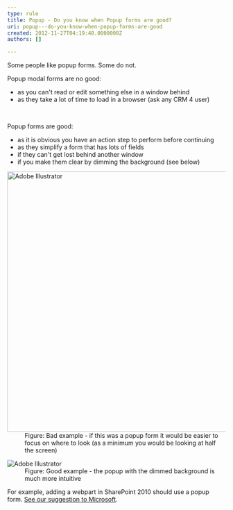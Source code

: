 ```yaml
---
type: rule
title: Popup - Do you know when Popup forms are good?
uri: popup---do-you-know-when-popup-forms-are-good
created: 2012-11-27T04:19:40.0000000Z
authors: []

---
```




<span class='intro'> <div>Some people like popup forms. Some do not.</div>
<div>Popup modal forms are no good&#58;</div>
<ul><li>as you can't read or edit something else in a window behind</li>
<li>as they take a lot of time to load in a browser (ask any CRM 4 user)</li></ul> </span>

​<div>Popup forms are good&#58;</div>
<ul><li>as it is obvious you have an action step to perform before continuing</li>
<li>as they simplify a form that has lots of fields </li>
<li>if they can't get lost behind another window</li>
<li>if you make them clear by dimming the background (see below)</li></ul>
<dl class="badImage"><dt><img alt="Adobe Illustrator" src="http&#58;//www.ssw.com.au/ssw/Standards/Rules/Images/Popup01.jpg" style="width&#58;600px;" /></dt>
<dd>Figure&#58; Bad example - if this was a popup form it would be easier to focus on where to look (as a minimum you would be looking at half the screen)</dd></dl>
<dl class="goodImage"><dt><img alt="Adobe Illustrator" src="http&#58;//www.ssw.com.au/ssw/Standards/Rules/Images/Popup02.jpg" /></dt>
<dd>Figure&#58; Good example - the popup with the dimmed background is much more intuitive</dd></dl>
<div>For example, adding a webpart in SharePoint 2010 should use a popup form. <a href="http&#58;//www.ssw.com.au/ssw/standards/BetterSoftwareSuggestions/sharepoint.aspx#PopupForm">See our suggestion to Microsoft</a>.</div>


